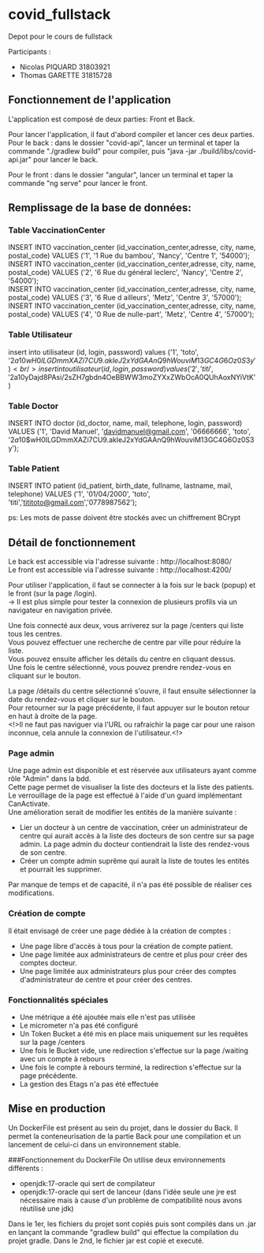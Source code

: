 # covid_fullstack
Depot pour le cours de fullstack


Participants :
- Nicolas PIQUARD 31803921
- Thomas GARETTE 31815728

## Fonctionnement de l'application

L'application est composé de deux parties: Front et Back.

Pour lancer l'application, il faut d'abord compiler et lancer ces deux parties.
Pour le back : dans le dossier "covid-api", lancer un terminal et taper la commande "./gradlew build" pour compiler, 
  puis "java -jar ./build/libs/covid-api.jar" pour lancer le back.
  
Pour le front : dans le dossier "angular", lancer un terminal et taper la commande "ng serve" pour lancer le front.

## Remplissage de la base de données:

### Table VaccinationCenter
INSERT INTO vaccination_center (id_vaccination_center,adresse, city, name, postal_code) VALUES ('1', '1 Rue du bambou', 'Nancy', 'Centre 1', '54000');
<br/>INSERT INTO vaccination_center (id_vaccination_center,adresse, city, name, postal_code) VALUES ('2', '6 Rue du général leclerc', 'Nancy', 'Centre 2', '54000');
<br/>INSERT INTO vaccination_center (id_vaccination_center,adresse, city, name, postal_code) VALUES ('3', '6 Rue d ailleurs', 'Metz', 'Centre 3', '57000');
<br/>INSERT INTO vaccination_center (id_vaccination_center,adresse, city, name, postal_code) VALUES ('4', '0 Rue de nulle-part', 'Metz', 'Centre 4', '57000');

### Table Utilisateur
insert into utilisateur (id, login, password) values ('1', 'toto', '$2a$10$wH0ILGDmmXAZi7CU9.akleJ2xYdGAAnQ9hWouviM13GC4G6Oz0S3y')
<br/>insert into utilisateur (id, login, password) values ('2', 'titi', '$2a$10$yDajd8PAsi/2sZH7gbdn4OeBBWW3moZYXxZWbOcA0QUhAoxNYiVtK')

### Table Doctor
INSERT INTO doctor (id_doctor, name, mail, telephone, login, password) VALUES ('1', 'David Manuel', 'davidmanuel@gmail.com', '06666666', 'toto', '$2a$10$wH0ILGDmmXAZi7CU9.akleJ2xYdGAAnQ9hWouviM13GC4G6Oz0S3y');

### Table Patient
INSERT INTO patient (id_patient, birth_date, fullname, lastname, mail, telephone) VALUES ('1', '01/04/2000', 'toto', 'titi','tititoto@gmail.com','0778987562');

ps: Les mots de passe doivent être stockés avec un chiffrement BCrypt

## Détail de fonctionnement

Le back est accessible via l'adresse suivante : http://localhost:8080/
<br/>Le front est accessible via l'adresse suivante : http://localhost:4200/

Pour utiliser l'application, il faut se connecter à la fois sur le back (popup) et le front (sur la page /login).
<br/>-> Il est plus simple pour tester la connexion de plusieurs profils via un navigateur en navigation privée.

Une fois connecté aux deux, vous arriverez sur la page /centers qui liste tous les centres.
<br/>Vous pouvez effectuer une recherche de centre par ville pour réduire la liste.
<br/>Vous pouvez ensuite afficher les détails du centre en cliquant dessus.
<br/>Une fois le centre sélectionné, vous pouvez prendre rendez-vous en cliquant sur le bouton.

La page /détails du centre sélectionné s'ouvre, il faut ensuite sélectionner la date du rendez-vous et cliquer sur le bouton.
<br/>Pour retourner sur la page précédente, il faut appuyer sur le bouton retour en haut à droite de la page.
<br/><!>Il ne faut pas naviguer via l'URL ou rafraichir la page car pour une raison inconnue, cela annule la connexion de l'utilisateur.<!>

### Page admin
Une page admin est disponible et est réservée aux utilisateurs ayant comme rôle "Admin" dans la bdd.
<br/>Cette page permet de visualiser la liste des docteurs et la liste des patients.
<br/>Le verrouillage de la page est effectué à l'aide d'un guard implémentant CanActivate.
<br/>Une amélioration serait de modifier les entités de la manière suivante :
- Lier un docteur à un centre de vaccination, créer un administrateur de centre qui aurait accès à la liste des docteurs de son centre sur sa page admin. La page admin du docteur contiendrait la liste des rendez-vous de son centre.
- Créer un compte admin suprême qui aurait la liste de toutes les entités et pourrait les supprimer.

Par manque de temps et de capacité, il n'a pas été possible de réaliser ces modifications.

### Création de compte
Il était envisagé de créer une page dédiée à la création de comptes :
- Une page libre d'accès à tous pour la création de compte patient.
- Une page limitée aux administrateurs de centre et plus pour créer des comptes docteur.
- Une page limitée aux administrateurs plus pour créer des comptes d'administrateur de centre et pour créer des centres.

### Fonctionnalités spéciales
- Une métrique a été ajoutée mais elle n'est pas utilisée
- Le micrometer n'a pas été configuré
- Un Token Bucket a été mis en place mais uniquement sur les requêtes sur la page /centers
- Une fois le Bucket vide, une redirection s'effectue sur la page /waiting avec un compte à rebours
- Une fois le compte à rebours terminé, la redirection s'effectue sur la page précédente.
- La gestion des Etags n'a pas été effectuée

## Mise en production
Un DockerFile est présent au sein du projet, dans le dossier du Back.
Il permet la conteneurisation de la partie Back pour une compilation et un lancement de celui-ci dans un environnement stable.

###Fonctionnement du DockerFile
On utilise deux environnements différents :
- openjdk:17-oracle qui sert de compilateur
- openjdk:17-oracle qui sert de lanceur (dans l'idée seule une jre est nécessaire mais à cause d'un problème de compatibilité nous avons réutilisé une jdk)

Dans le 1er, les fichiers du projet sont copiés puis sont compilés dans un .jar en lançant la commande "gradlew build" qui effectue la compilation du projet gradle.
Dans le 2nd, le fichier jar est copié et executé.
